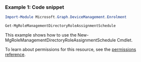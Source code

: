 ### Example 1: Code snippet

```powershellImport-Module Microsoft.Graph.DeviceManagement.Enrolment

Get-MgRoleManagementDirectoryRoleAssignmentSchedule
```
This example shows how to use the New-MgRoleManagementDirectoryRoleAssignmentSchedule Cmdlet.
To learn about permissions for this resource, see the [permissions reference](/graph/permissions-reference).


